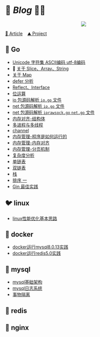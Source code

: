 # 🦕 **_Blog_** 🥚🔥

<p align='center'>
<img src='https://github.com/w1991668899/blog/blob/master/image/index.jpeg'>
</p>

[🚀 Article](https://github.com/w1991668899/blog/blob/master/article.md) &nbsp;&nbsp;  [⛰️ Project](https://github.com/w1991668899/blog/blob/master/project.md)

## 🐳 Go

- [Unicode 字符集 ASCII编码 utf-8编码](https://github.com/w1991668899/blog/blob/master/go/unicode.md)<br>
- 🧮 [关于 Slice、Array、String](https://github.com/w1991668899/blog/blob/master/go/%E5%88%87%E7%89%87%E4%B8%8E%E6%95%B0%E7%BB%84.md)<br>
- [关于 Map](https://github.com/w1991668899/blog/blob/master/go/map.md)<br>
- [defer 分析](https://github.com/w1991668899/blog/blob/master/go/defer.md)<br>
- [Reflect、Interface]()<br>
- [位运算](https://github.com/w1991668899/blog/blob/master/go/%E4%BD%8D%E8%BF%90%E7%AE%97.md)<br>
- [io 包源码解析 `io.go` 文件](https://github.com/w1991668899/blog/blob/master/go/io/io.md)<br>
- [net 包源码解析 `ip.go` 文件](https://github.com/w1991668899/blog/blob/master/go/net/net_ip.md)<br>
- [net 包源码解析 `iprawsock.go` `net.go` 文件](https://github.com/w1991668899/blog/blob/master/go/net/net_iprawsock.md)<br>
- [内存对齐-结构体](https://www.jianshu.com/p/a0c5315400a7)<br>
- [多进程与多线程](https://github.com/w1991668899/blog/blob/master/go/concurrent/%E5%A4%9A%E8%BF%9B%E7%A8%8B%E4%B8%8E%E5%A4%9A%E7%BA%BF%E7%A8%8B.md)<br>
- [channel](https://github.com/w1991668899/blog/blob/master/go/concurrent/channel.md)<br>
- [内存管理-程序是如何运行的](https://www.jianshu.com/p/f42ad2f9af73)<br>
- [内存管理-内存对齐](https://www.jianshu.com/p/be89357ab475)<br>
- [内存管理-分页机制](https://www.jianshu.com/p/f9e362e64ef9)<br>
- [复杂度分析](https://www.jianshu.com/p/444c65ebb416)<br>
- [单链表](https://github.com/w1991668899/blog/blob/master/go/structures_algorithms/single_link.md)<br>
- [双链表](https://github.com/w1991668899/blog/blob/master/go/structures_algorithms/double_link.md)<br>
- [栈](https://github.com/w1991668899/blog/blob/master/go/structures_algorithms/stack.md)<br>
- [排序 一](https://github.com/w1991668899/blog/blob/master/go/structures_algorithms/%E6%8E%92%E5%BA%8F%20%E4%B8%80.md)<br>
- [Gin 最佳实践](https://github.com/w1991668899/gin_example/blob/master/README.md)<br>


## 🐦 linux

- [linux性能优化基本思路](https://github.com/w1991668899/blog/blob/master/linux/linux%E6%80%A7%E8%83%BD%E4%BC%98%E5%8C%96%E5%9F%BA%E6%9C%AC%E6%80%9D%E8%B7%AF.md)


## 🐘 docker

- [docker运行mysql8.0.13实践](https://www.jianshu.com/p/49f7e46cf4c6)<br>
- [docker运行redis5.0实践](https://www.jianshu.com/p/cb3f94b263da)<br>

## 🥔 mysql

- [mysql基础架构](https://github.com/w1991668899/blog/blob/master/mysql/mysql%E5%9F%BA%E7%A1%80%E6%9E%B6%E6%9E%84.md)<br>
- [mysql日志系统](https://github.com/w1991668899/blog/blob/master/mysql/mysql%E6%97%A5%E5%BF%97%E7%B3%BB%E7%BB%9F.md)<br>
- [事物隔离](https://github.com/w1991668899/blog/blob/master/mysql/%E4%BA%8B%E7%89%A9%E9%9A%94%E7%A6%BB.md)<br>

## 🌃 redis


## 🍅 nginx







